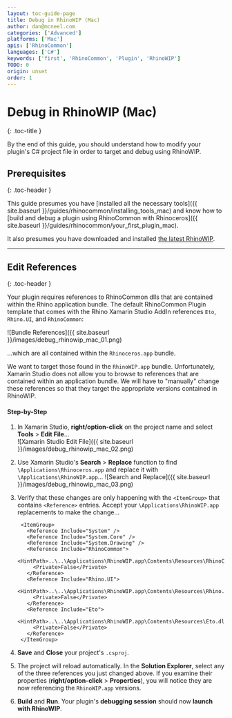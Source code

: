 ```yaml
---
layout: toc-guide-page
title: Debug in RhinoWIP (Mac)
author: dan@mcneel.com
categories: ['Advanced']
platforms: ['Mac']
apis: ['RhinoCommon']
languages: ['C#']
keywords: ['first', 'RhinoCommon', 'Plugin', 'RhinoWIP']
TODO: 0
origin: unset
order: 1
---
```


# Debug in RhinoWIP (Mac)
{: .toc-title }

By the end of this guide, you should understand how to modify your plugin's C# project file in order to target and debug using RhinoWIP.


## Prerequisites
{: .toc-header }

This guide presumes you have [installed all the necessary tools]({{ site.baseurl }}/guides/rhinocommon/installing_tools_mac) and know how to [build and debug a plugin using RhinoCommon with Rhinoceros]({{ site.baseurl }}/guides/rhinocommon/your_first_plugin_mac).  

It also presumes you have downloaded and installed [the latest RhinoWIP](http://www.rhino3d.com/go/download/rhino-for-mac/wip/latest).

---

## Edit References
{: .toc-header }

Your plugin requires references to RhinoCommon dlls that are contained within the Rhino application bundle.  The default RhinoCommon Plugin template that comes with the Rhino Xamarin Studio AddIn references `Eto`, `Rhino.UI`, and `RhinoCommon`:

![Bundle References]({{ site.baseurl }}/images/debug_rhinowip_mac_01.png)

...which are all contained within the `Rhinoceros.app` bundle.

We want to target those found in the `RhinoWIP.app` bundle.  Unfortunately, Xamarin Studio does not allow you to browse to references that are contained within an application bundle.  We will have to "manually" change these references so that they target the appropriate versions contained in RhinoWIP.

#### Step-by-Step

1. In Xamarin Studio, **right/option-click** on the project name and select **Tools** > **Edit File**...  
![Xamarin Studio Edit File]({{ site.baseurl }}/images/debug_rhinowip_mac_02.png)
1. Use Xamarin Studio's **Search** > **Replace** function to find `\Applications\Rhinoceros.app` and replace it with `\Applications\RhinoWIP.app`...
![Search and Replace]({{ site.baseurl }}/images/debug_rhinowip_mac_03.png)
1. Verify that these changes are only happening with the `<ItemGroup>` that contains `<Reference>` entries.  Accept your `\Applications\RhinoWIP.app` replacements to make the change...

        <ItemGroup>
          <Reference Include="System" />
          <Reference Include="System.Core" />
          <Reference Include="System.Drawing" />
          <Reference Include="RhinoCommon">
            <HintPath>..\..\Applications\RhinoWIP.app\Contents\Resources\RhinoCommon.dll</HintPath>
            <Private>False</Private>
          </Reference>
          <Reference Include="Rhino.UI">
            <HintPath>..\..\Applications\RhinoWIP.app\Contents\Resources\Rhino.UI.dll</HintPath>
            <Private>False</Private>
          </Reference>
          <Reference Include="Eto">
            <HintPath>..\..\Applications\RhinoWIP.app\Contents\Resources\Eto.dll</HintPath>
            <Private>False</Private>
          </Reference>
        </ItemGroup>
1. **Save** and **Close** your project's `.csproj`.
1. The project will reload automatically.  In the **Solution Explorer**, select any of the three references you just changed above.  If you examine their properties (**right/option-click** > **Properties**), you will notice they are now referencing the `RhinoWIP.app` versions.
1. **Build** and **Run**.  Your plugin's **debugging session** should now **launch with RhinoWIP**.
